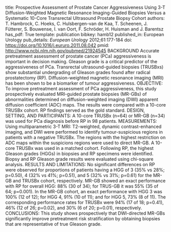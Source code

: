 title: Prospective Assessment of Prostate Cancer Aggressiveness Using 3-T Diffusion-Weighted Magnetic Resonance Imaging-Guided Biopsies Versus a Systematic 10-Core Transrectal Ultrasound Prostate Biopsy Cohort
authors: T. Hambrock, C. Hoeks, C. Hulsbergen-van de Kaa, T. Scheenen, J. Fütterer, S. Bouwense, I. van Oort, F. Schröder, H. Huisman and J. Barentsz
has_pdf: True
template: publication
bibkey: hamb12
published_in: European Urology
pub_details: <i>European Urology</i> 2012;61:177-184
doi: https://doi.org/10.1016/j.eururo.2011.08.042
pmid: http://www.ncbi.nlm.nih.gov/pubmed/21924545
BACKGROUND Accurate pretreatment assessment of prostate cancer (PCa) aggressiveness is important in decision making. Gleason grade is a critical predictor of the aggressiveness of PCa. Transrectal ultrasound-guided biopsies (TRUSBxs) show substantial undergrading of Gleason grades found after radical prostatectomy (RP). Diffusion-weighted magnetic resonance imaging (MRI) has been shown to be a biomarker of tumour aggressiveness. OBJECTIVE: To improve pretreatment assessment of PCa aggressiveness, this study prospectively evaluated MRI-guided prostate biopsies (MR-GBs) of abnormalities determined on diffusion-weighted imaging (DWI) apparent diffusion coefficient (ADC) maps. The results were compared with a 10-core TRUSBx cohort. RP findings served as the gold standard. DESIGN, SETTING, AND PARTICIPANTS: A 10-core TRUSBx (n=64) or MR-GB (n=34) was used for PCa diagnosis before RP in 98 patients. MEASUREMENTS: Using multiparametric 3-T MRI: T2-weighted, dynamic contrast-enhanced imaging, and DWI were performed to identify tumour-suspicious regions in patients with a negative TRUSBx. The regions with the highest restriction on ADC maps within the suspicions regions were used to direct MR-GB. A 10-core TRUSBx was used in a matched cohort. Following RP, the highest Gleason grades (HGGs) in biopsies and RP specimens were identified. Biopsy and RP Gleason grade results were evaluated using chi-square analysis. RESULTS AND LIMITATIONS: No significant differences on RP were observed for proportions of patients having a HGG of 3 (35\% vs 28\%; p=0.50), 4 (32\% vs 41\%; p=0.51), and 5 (32\% vs 31\%; p=0.61) for the MR-GB and TRUSBx cohort, respectively. MR-GB showed an exact performance with RP for overall HGG: 88\% (30 of 34); for TRUS-GB it was 55\% (35 of 64; p=0.001). In the MR-GB cohort, an exact performance with HGG 3 was 100\% (12 of 12); for HGG 4, 91\% (10 of 11); and for HGG 5, 73\% (8 of 11). The corresponding performance rates for TRUSBx were 94\% (17 of 18; p=0.41), 46\% (12 of 26; p=0.02), and 30\% (6 of 20; p=0.01), respectively. CONCLUSIONS: This study shows prospectively that DWI-directed MR-GBs significantly improve pretreatment risk stratification by obtaining biopsies that are representative of true Gleason grade.

